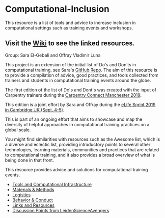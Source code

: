 # Computational-Inclusion
This resource is a list of tools and advice to increase inclusion in computational settings such as training events and workshops.

## Visit the [Wiki](https://github.com/selgebali/computational-inclusion/wiki) to see the linked resources.

Group: Sara El-Gebali and Offray Vladimir Luna

This project is an extension of the initial list of Do's and Don’ts in computational training, see Sara's [GitHub Repo](https://github.com/selgebali/CCMcr19_dos). The aim of this resource is to provide a compilation of advice, good practices, and tools collected from trainers and students in computational training events around the globe. 

The first edition of the list of Do's and Dont's was created with the input of Carpentry trainers during the [Carpentry Connect Manchester 2019](https://software.ac.uk/ccmcr19). 

This edition is a joint effort by Sara and Offray during the [eLife Sprint 2019 in Cambridge UK (Sept, 4-5)](https://sprint.elifesciences.org/).

This is part of an ongoing effort that aims to showcase and map the diversity of helpful approaches in computational training practices on a global scale.

You might find similarities with resources such as the Awesome list, which is a diverse and eclectic list, providing introductory points to several other technologies, learning materials, communities and practices that are related to computational training, and it also provides a broad overview of what is being done in that front.

This resource provides advice and solutions for computational training events.

  - [Tools and Computational Infrastructure](https://github.com/selgebali/computational-inclusion/wiki/Tools-and-computational-infrastructure)
  - [Materials & Methods](https://github.com/selgebali/computational-inclusion/wiki/Materials-and-Methods)
  - [Logistics](https://github.com/selgebali/computational-inclusion/wiki/logistics)
  - [Behavior & Conduct](https://github.com/selgebali/computational-inclusion/wiki/Behaviour-and-Conduct)
  - [Links and Resources](https://github.com/selgebali/computational-inclusion/wiki/Links-and-Resources)
  - [Discussion Points from LeidenScienceAvengers](https://github.com/selgebali/computational-inclusion/wiki/Discussion-Points-from-LeidenScienceAvengers)
